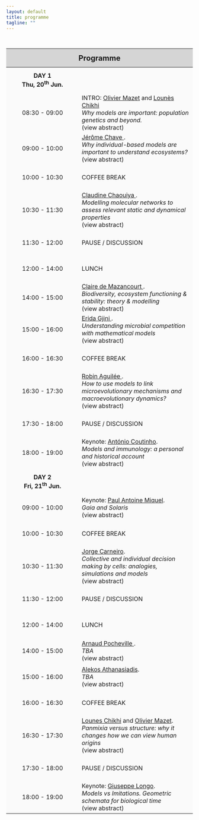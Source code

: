 ```yaml
---
layout: default
title: programme
tagline: ""
---
```


<script type="text/javascript">
function hideStuff(id) {
    // hide the element
    document.getElementById(id).style.display = 'none';

}

function showStuff(id) {
    // show the lorem ipsum text
    document.getElementById(id).style.display = 'block';

}

</script>


<script type="text/javascript">
    // Initialize Variables
    var closePopup = document.getElementById("popupclose");
    var overlay = document.getElementById("overlay");
    var popup = document.getElementById("popup");
    var button = document.getElementById("button");
    // Close Popup Event
    closePopup.onclick = function() {
        overlay.style.display = 'none';
        popup.style.display = 'none';
    };
    // Show Overlay and Popup
    function showPopup(id1, id2){
	document.getElementById(id1).style.display = 'block';
	document.getElementById(id2).style.display = 'block';
    }
    function hidePopup(id1, id2){
	document.getElementById(id1).style.display = 'none';
	document.getElementById(id2).style.display = 'none';
    }
</script>

<style>

.tableheader{
  background: #D5D5D5;
  height: 50px;
  font-size: 20px;
}

.tablerow{
  background: #FAFAFA;
  height: 70px;
}

.timedetails{
  width: 180px;
  text-align: center;
}



#overlay {
    display: none;
    position: absolute;
    top: 0;
    bottom: 0;
    background: #999;
    width: 100%;
    height: 100%;
    opacity: 0.8;
    z-index: 100;
}
.popup {
    display: none;
    position: fixed;
    top: 50%;
    left: 50%;
    background: #ededed;
    margin-left: -400px; /*Half the value of width to center div*/
    margin-top: -250px; /*Half the value of height to center div*/
    z-index: 200;
}
.popupclose {
    float: right;
    padding: 10px;
    cursor: pointer;
}
.popupcontent {
    padding: 10px;
    width: 700px;
    height: 400px;
    overflow-y: auto;
}
.popupcontrols{
    height: 30px;
    background: #d2d1d3;
}
#button {
    cursor: pointer;
}

</style>

<br/>

<table id="schedule" style="border-collapse: collapse;">
   <thead>
      <tr class="tableheader">
         <th colspan="2">Programme</th>
      </tr>
   </thead>
   <tbody>
      <tr class="tablerow">
         <td class="timedetails"><strong>DAY 1<br/> Thu, 20<sup>th</sup> Jun.</strong></td>
         <td></td>
      </tr>
      <tr class="tablerow">
         <td class="timedetails">08:30 - 09:00</td>
         <td>INTRO: <u>Olivier Mazet</u> and <u>Lounès Chikhi</u> <br/> <i>Why models are important: population genetics and beyond.</i><br> <span onclick="showPopup('popupRasmus', 'popupcloseRasmus'); return false;" style="cursor: pointer;">(view abstract)</span>
         <div id="popupRasmus" class="popup">
    <div class="popupcontrols">
        <span id="popupcloseRasmus" onclick="hidePopup('popupRasmus', 'popupcloseRasmus'); return false;" class="popupclose">x</span>
    </div>
    <div class="popupcontent">
		Abstract to be announced         
    </div>
    </div>
         </td>
      </tr>
      <tr class="tablerow">
         <td class="timedetails">09:00 - 10:00</td>
         <td><u>Jérôme Chave </u>. <br/><i>Why individual-based models are important to understand ecosystems?</i>  <br> <span onclick="showPopup('popupRasmus', 'popupcloseRasmus'); return false;" style="cursor: pointer;">(view abstract)</span>
         <div id="popupRasmus" class="popup">
    <div class="popupcontrols">
        <span id="popupcloseRasmus" onclick="hidePopup('popupRasmus', 'popupcloseRasmus'); return false;" class="popupclose">x</span>
    </div>
    <div class="popupcontent">
		Abstract to be announced         
    </div>
    </div>
         </td>
      </tr>
    <tr class="tablerow">
         <td class="timedetails">10:00 - 10:30</td>
         <td> COFFEE BREAK
         </td>
      </tr>
      <tr class="tablerow">
         <td class="timedetails">10:30 - 11:30</td>
         <td><u>Claudine Chaouiya </u>. <br/><i>Modelling molecular networks to assess relevant static and dynamical properties</i>  <br> <span onclick="showPopup('popupRasmus', 'popupcloseRasmus'); return false;" style="cursor: pointer;">(view abstract)</span>
         <div id="popupRasmus" class="popup">
    <div class="popupcontrols">
        <span id="popupcloseRasmus" onclick="hidePopup('popupRasmus', 'popupcloseRasmus'); return false;" class="popupclose">x</span>
    </div>
    <div class="popupcontent">
		Abstract to be announced         
    </div>
    </div>
         </td>
      </tr>
    <tr class="tablerow">
         <td class="timedetails">11:30 - 12:00</td>
         <td> PAUSE / DISCUSSION
         </td>
      </tr>      
    <tr class="tablerow">
         <td class="timedetails">12:00 - 14:00</td>
         <td> LUNCH
         </td>
      </tr>        
      <tr class="tablerow">
         <td class="timedetails">14:00 - 15:00</td>
         <td><u>Claire de Mazancourt </u>. <br/><i>Biodiversity, ecosystem functioning & stability: theory & modelling</i>  <br> <span onclick="showPopup('popupCMazancourt', 'CMazancourt'); return false;" style="cursor: pointer;">(view abstract)</span>
         <div id="popupCMazancourt" class="popup">
    <div class="popupcontrols">
        <span id="popupcloseCMazancourt" onclick="hidePopup('popupCMazancourt', 'CMazancourt'); return false;" class="popupclose">x</span>
    </div>
    <div class="popupcontent">
		How mathematical models link with experimental data, with inputs from mathematics and physics to help us understand how biodiversity affects ecosystem functioning & stability. I’ll outline some of the research carried at the Centre for Biodiversity Theory and Modelling in Moulis.
    </div>
    </div>
         </td>
      </tr>
      <tr class="tablerow">
         <td class="timedetails">15:00 - 16:00</td>
         <td><u>Erida Gjini </u>. <br/><i>Understanding microbial competition with mathematical models</i>  <br> <span onclick="showPopup('popupRasmus', 'popupcloseRasmus'); return false;" style="cursor: pointer;">(view abstract)</span>
         <div id="popupRasmus" class="popup">
    <div class="popupcontrols">
        <span id="popupcloseRasmus" onclick="hidePopup('popupRasmus', 'popupcloseRasmus'); return false;" class="popupclose">x</span>
    </div>
    <div class="popupcontent">
		Abstract to be announced         
    </div>
    </div>
         </td>
      </tr>
    <tr class="tablerow">
         <td class="timedetails">16:00 - 16:30</td>
         <td> COFFEE BREAK
         </td>
      </tr>
      <tr class="tablerow">
         <td class="timedetails">16:30 - 17:30</td>
         <td><u>Robin Aguilée </u>. <br/><i>How to use models to link microevolutionary mechanisms and macroevolutionary dynamics?</i>  <br> <span onclick="showPopup('popupRobinAguilee', 'popupcloseRobinAguilee'); return false;" style="cursor: pointer;">(view abstract)</span>
         <div id="popupRobinAguilee" class="popup">
    <div class="popupcontrols">
        <span id="popupcloseRobinAguilee" onclick="hidePopup('popupRobinAguilee', 'popupcloseRobinAguilee'); return false;" class="popupclose">x</span>
    </div>
    <div class="popupcontent">
		Macroevolutionary patterns (e.g. rate of diversification, species-area relationship) ultimately result from microevolutionary mechanisms (competition, trait evolution, etc.). Nevertheless, the causal links between micro- and macro-timescales are usually very difficult to establish from empirical patterns. This explains why many macroevolutionary studies suggest historical scenarios compatible with the observed current patterns but do not prove that it is indeed what happened. I will discuss how models can be used to mechanistically link micro- and macroevolution. I will discuss how far such explicit link allows to establish causal relationships between microevolutionary processes and macroevolutionary patterns. I will illustrate the discussion with an individual-based model of diversification combining ecological, genetic and geographical causes of speciation and extinction, and producing macroevolutionary outputs such as phylogenetic trees.          
    </div>
    </div>
         </td>
      </tr>
    <tr class="tablerow">
         <td class="timedetails">17:30 - 18:00</td>
         <td> PAUSE / DISCUSSION
         </td>
      </tr>
      <tr class="tablerow">
         <td class="timedetails">18:00 - 19:00</td>
         <td>Keynote: <u>António Coutinho</u>. <br/><i>Models and immunology: a personal and historical account</i>  <br> <span onclick="showPopup('popupRasmus', 'popupcloseRasmus'); return false;" style="cursor: pointer;">(view abstract)</span>
         <div id="popupRasmus" class="popup">
    <div class="popupcontrols">
        <span id="popupcloseRasmus" onclick="hidePopup('popupRasmus', 'popupcloseRasmus'); return false;" class="popupclose">x</span>
    </div>
    <div class="popupcontent">
		Abstract to be announced         
    </div>
    </div>
         </td>
      </tr>
      <tr class="tablerow">
         <td class="timedetails"><strong>DAY 2<br/> Fri, 21<sup>th</sup> Jun.</strong></td>
         <td></td>
      </tr>
      <tr class="tablerow">
         <td class="timedetails">09:00 - 10:00</td>
         <td>Keynote: <u>Paul Antoine Miquel</u>. <br/><i>Gaia and Solaris</i>  <br> <span onclick="showPopup('popupPAMiquel', 'popupclosePAMiquel'); return false;" style="cursor: pointer;">(view abstract)</span>
         <div id="popupPAMiquel" class="popup">
    <div class="popupcontrols">
        <span id="popupclosePAMiquel" onclick="hidePopup('popupPAMiquel', 'popupclosePAMiquel'); return false;" class="popupclose">x</span>
    </div>
    <div class="popupcontent">
		This presentation is focused on the relation between a novel of Stanislas Lem, Solaris, and the work of the geochemist James Lovelock. Behind the strong differences between a fiction based on the rule of suspension of disbelief, and a scientific assumption compatible with the rule of truth, we will show Gaia and Solaris are based on two common philosophical statements: life must be understood, not simply at the level of the organism, but also at the level of the biosphere; and life is some kind of primitive mind without any intentional purpose, and then without consciousness. Gaia knows how to proceed in order to regulate geochemical conditions that permit its own existence, even if it cannot know that it has this ability and this skill.         
    </div>
    </div>
         </td>
      </tr>
    <tr class="tablerow">
         <td class="timedetails">10:00 - 10:30</td>
         <td> COFFEE BREAK
         </td>
      </tr>
      <tr class="tablerow">
         <td class="timedetails">10:30 - 11:30</td>
         <td><u>Jorge Carneiro</u>. <br/><i>Collective and individual decision making by cells: analogies, simulations and models</i>  <br> <span onclick="showPopup('popupRasmus', 'popupcloseRasmus'); return false;" style="cursor: pointer;">(view abstract)</span>
         <div id="popupRasmus" class="popup">
    <div class="popupcontrols">
        <span id="popupcloseRasmus" onclick="hidePopup('popupRasmus', 'popupcloseRasmus'); return false;" class="popupclose">x</span>
    </div>
    <div class="popupcontent">
		Abstract to be announced         
    </div>
    </div>
         </td>
      </tr>
    <tr class="tablerow">
         <td class="timedetails">11:30 - 12:00</td>
         <td> PAUSE / DISCUSSION
         </td>
      </tr>      
    <tr class="tablerow">
         <td class="timedetails">12:00 - 14:00</td>
         <td> LUNCH
         </td>
      </tr>        
      <tr class="tablerow">
         <td class="timedetails">14:00 - 15:00</td>
         <td><u>Arnaud Pocheville </u>. <br/><i>TBA</i>  <br> <span onclick="showPopup('popupRasmus', 'popupcloseRasmus'); return false;" style="cursor: pointer;">(view abstract)</span>
         <div id="popupRasmus" class="popup">
    <div class="popupcontrols">
        <span id="popupcloseRasmus" onclick="hidePopup('popupRasmus', 'popupcloseRasmus'); return false;" class="popupclose">x</span>
    </div>
    <div class="popupcontent">
		Abstract to be announced         
    </div>
    </div>
         </td>
      </tr>
      <tr class="tablerow">
         <td class="timedetails">15:00 - 16:00</td>
         <td><u>Alekos Athanasiadis</u>. <br/><i>TBA</i>  <br> <span onclick="showPopup('popupRasmus', 'popupcloseRasmus'); return false;" style="cursor: pointer;">(view abstract)</span>
         <div id="popupRasmus" class="popup">
    <div class="popupcontrols">
        <span id="popupcloseRasmus" onclick="hidePopup('popupRasmus', 'popupcloseRasmus'); return false;" class="popupclose">x</span>
    </div>
    <div class="popupcontent">
		Abstract to be announced         
    </div>
    </div>
         </td>
      </tr>
    <tr class="tablerow">
         <td class="timedetails">16:00 - 16:30</td>
         <td> COFFEE BREAK
         </td>
      </tr>
      <tr class="tablerow">
         <td class="timedetails">16:30 - 17:30</td>
         <td><u>Lounes Chikhi</u> and <u>Olivier Mazet</u>. <br/><i>Panmixia versus structure: why it changes how we can view human origins</i>  <br> <span onclick="showPopup('popupRasmus', 'popupcloseRasmus'); return false;" style="cursor: pointer;">(view abstract)</span>
         <div id="popupRasmus" class="popup">
    <div class="popupcontrols">
        <span id="popupcloseRasmus" onclick="hidePopup('popupRasmus', 'popupcloseRasmus'); return false;" class="popupclose">x</span>
    </div>
    <div class="popupcontent">
		Abstract to be announced         
    </div>
    </div>
         </td>
      </tr>
    <tr class="tablerow">
         <td class="timedetails">17:30 - 18:00</td>
         <td> PAUSE / DISCUSSION
         </td>
      </tr>
      <tr class="tablerow">
         <td class="timedetails">18:00 - 19:00</td>
         <td>Keynote: <u>Giuseppe Longo</u>. <br/><i>Models vs Imitations. Geometric schemata for biological time</i>  <br> <span onclick="showPopup('popupGLongo', 'popupcloseGLongo'); return false;" style="cursor: pointer;">(view abstract)</span>
         <div id="popupGLongo" class="popup">
    <div class="popupcontrols">
        <span id="popupcloseGLongo" onclick="hidePopup('popupGLongo', 'popupcloseGLongo'); return false;" class="popupclose">x</span>
    </div>
    <div class="popupcontent">
		In his 1950, Turing proposed an "imitation game". The idea was to fool a person who, by asking questions via a teleprinter, seeks to establish whether the respondent is a woman or a machine. In no way Turing tried by this to find out how a human brain works, or to make a mathematical model of the brain. Turing's 1952 paper on morphogenesis, instead, describes a model of an action/ reaction/diffusion (non-)linear system that may allow to understand the genesis of (bio-chemical) forms. Can this help to understand today the differences between phenomenological modeling, analytic and computational simulations ? The proposal of (geometric) ''schemata'' is yet another use of mathematical tools for intelligibility which allowed us to de-spacialise biological time, in contrast to the prevailing physical modeling of time, increasingly identified with or subordinated to space, from Aristotle to Galileo and Einstein.
		<br/>

		<strong>References</strong> <br/>
		- https://www.di.ens.fr/users/longo/download.html:<br/>G. Longo.  Letter to Alan Turing.  Invited, in Theory, Culture and Society, Posthumanities Special Issue, 2018 <br/>
		- https://www.di.ens.fr/users/longo/files/Letter-to-Turing.pdf Francis Bailly, Giuseppe Longo, Maël Montévil.    A 2-dimensional Geometry for Biological Time.  In Progress in Biophysics and Molecular Biology: vol. 106, n. 3, pp. 474 – 484, 2011 <br/>
		- https://www.di.ens.fr/users/longo/files/CIM/2-dimTime.pdf
    </div>
    </div>
         </td>
      </tr>             
    </tbody>
</table>

<br/>
